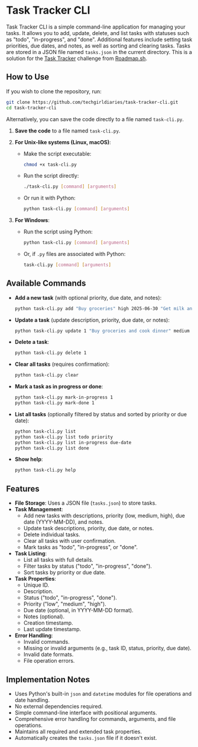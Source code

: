 # Task Tracker CLI

Task Tracker CLI is a simple command-line application for managing your tasks. It allows you to add, update, delete, and list tasks with statuses such as "todo", "in-progress", and "done". Additional features include setting task priorities, due dates, and notes, as well as sorting and clearing tasks. Tasks are stored in a JSON file named `tasks.json` in the current directory. This is a solution for the [Task Tracker](https://github.com/techgirldiaries/task-tracker-cli) challenge from [Roadmap.sh](https://roadmap.sh/projects/task-tracker).

## How to Use

If you wish to clone the repository, run:

```bash
git clone https://github.com/techgirldiaries/task-tracker-cli.git
cd task-tracker-cli
```

Alternatively, you can save the code directly to a file named `task-cli.py`.

1. **Save the code** to a file named `task-cli.py`.

2. **For Unix-like systems (Linux, macOS)**:
   - Make the script executable:

     ```bash
     chmod +x task-cli.py
     ```

   - Run the script directly:

     ```bash
     ./task-cli.py [command] [arguments]
     ```

   - Or run it with Python:

     ```bash
     python task-cli.py [command] [arguments]
     ```

3. **For Windows**:
   - Run the script using Python:

     ```bash
     python task-cli.py [command] [arguments]
     ```

   - Or, if `.py` files are associated with Python:

     ```bash
     task-cli.py [command] [arguments]
     ```

## Available Commands

- **Add a new task** (with optional priority, due date, and notes):

  ```bash
  python task-cli.py add "Buy groceries" high 2025-06-30 "Get milk and eggs"
  ```

- **Update a task** (update description, priority, due date, or notes):

  ```bash
  python task-cli.py update 1 "Buy groceries and cook dinner" medium 2025-07-01 "Include dessert"
  ```

- **Delete a task**:

  ```bash
  python task-cli.py delete 1
  ```

- **Clear all tasks** (requires confirmation):

  ```bash
  python task-cli.py clear
  ```

- **Mark a task as in progress or done**:

  ```bash
  python task-cli.py mark-in-progress 1
  python task-cli.py mark-done 1
  ```

- **List all tasks** (optionally filtered by status and sorted by priority or due date):

  ```bash
  python task-cli.py list
  python task-cli.py list todo priority
  python task-cli.py list in-progress due-date
  python task-cli.py list done
  ```

- **Show help**:

  ```bash
  python task-cli.py help
  ```

## Features

- **File Storage**: Uses a JSON file (`tasks.json`) to store tasks.
- **Task Management**:
  - Add new tasks with descriptions, priority (low, medium, high), due date (YYYY-MM-DD), and notes.
  - Update task descriptions, priority, due date, or notes.
  - Delete individual tasks.
  - Clear all tasks with user confirmation.
  - Mark tasks as "todo", "in-progress", or "done".
- **Task Listing**:
  - List all tasks with full details.
  - Filter tasks by status ("todo", "in-progress", "done").
  - Sort tasks by priority or due date.
- **Task Properties**:
  - Unique ID.
  - Description.
  - Status ("todo", "in-progress", "done").
  - Priority ("low", "medium", "high").
  - Due date (optional, in YYYY-MM-DD format).
  - Notes (optional).
  - Creation timestamp.
  - Last update timestamp.
- **Error Handling**:
  - Invalid commands.
  - Missing or invalid arguments (e.g., task ID, status, priority, due date).
  - Invalid date formats.
  - File operation errors.

## Implementation Notes

- Uses Python's built-in `json` and `datetime` modules for file operations and date handling.
- No external dependencies required.
- Simple command-line interface with positional arguments.
- Comprehensive error handling for commands, arguments, and file operations.
- Maintains all required and extended task properties.
- Automatically creates the `tasks.json` file if it doesn't exist.
